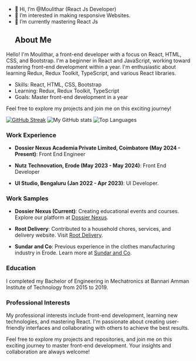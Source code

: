 - 👋 Hi, I’m @Moulithar (React Js Developer)
- 👀 I’m interested in making responsive Websites.
- 🌱 I’m currently mastering React Js
  ## About Me

Hello! I'm Moulithar, a front-end developer with a focus on React, HTML, CSS, and Bootstrap. I'm a beginner in React and JavaScript, working toward mastering front-end development within a year. I'm enthusiastic about learning Redux, Redux Toolkit, TypeScript, and various React libraries.

- Skills: React, HTML, CSS, Bootstrap
- Learning: Redux, Redux Toolkit, TypeScript
- Goals: Master front-end development in a year

Feel free to explore my projects and join me on this exciting journey!

[![GitHub Streak](https://streak-stats.demolab.com/?user=Moulithar&theme=radical)](https://git.io/streak-stats)
![My GitHub stats](https://github-readme-stats.vercel.app/api?username=Moulithar&show_icons=true&theme=radical)
![Top Languages](https://github-readme-stats.vercel.app/api/top-langs/?username=Moulithar&layout=compact&theme=radical)

### Work Experience
- **Dossier Nexus Academia Private Limited, Coimbatore (May 2024 - Present)**: Front End Engineer

- **Nutz Technovation, Erode (May 2023 - May 2024)**: Front End Developer

- **UI Studio, Bengaluru (Jan 2022 - Apr 2023)**: UI Developer.

### Work Samples

- **Dossier Nexus (Current)**: Creating educational events and courses. Explore our platform at [Dossier Nexus](https://ui.dossiernexus.com).

- **Root Delivery**: Contributed to a household chores, services, and delivery website. Visit [Root Delivery](https://rootrs.com).

- **Sundar and Co**: Previous experience in the clothes manufacturing industry in Erode. Learn more at [Sundar and Co](https://sundarandco.in).
  
### Education

I completed my Bachelor of Engineering in Mechatronics at Bannari Amman Institute of Technology from 2015 to 2019.

### Professional Interests

My professional interests include front-end development, learning new technologies, and mastering React. I'm passionate about creating user-friendly interfaces and collaborating with others to achieve the best results.

Feel free to explore my projects and repositories, and join me on this exciting journey to master front-end development. Your insights and collaboration are always welcome!

<!---
Moulithar/Moulithar is a ✨ special ✨ repository because its `README.md` (this file) appears on your GitHub profile.
You can click the Preview link to take a look at your changes.
--->
